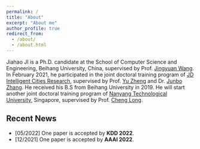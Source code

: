 ```yaml
---
permalink: /
title: "About"
excerpt: "About me"
author_profile: true
redirect_from: 
  - /about/
  - /about.html
---
```


Jiahao JI is a Ph.D. candidate at the School of Computer Science and Engineering, Beihang University, China, supervised by Prof. [Jingyuan Wang](https://www.bigscity.com/). In February 2021, he participated in the joint doctoral training program of [JD Intelligent Cities Research](https://icity.jd.com/research/home), supervised by Prof. [Yu Zheng](http://urban-computing.com/yuzheng) and Dr. [Junbo Zhang](https://zhangjunbo.org/). He received his B.S from Beihang University in 2019. He will start another joint doctoral training program of [Nanyang Technological University](https://www.ntu.edu.sg), Singapore, supervised by Prof. [Cheng Long](https://personal.ntu.edu.sg/c.long/index.html).

<!-- His research interests include **spatio-temporal data mining**, **interpretable machine learning** and **urban computing**. In particular, he has passion in designing (1) interpretable and robust algorithms for mining spatio-temporal data and graph data and (2) models for learning from these data types for various applications such as transportation, hazardous chemicals, epidemic, etc. -->

<!-- Jiahao JI is currently seeking for job opportunities in both academia and industry. If you are interested in my research or hiring me, please feel free to <u><a href="/contact.html">contact me</a></u>. -->

<!-- ## Research interests

* Spatio-temporal data mining: forecasting, simulation, AI for social good (*e.g.*, transportation, hazardous chemicals, epidemic)
* Interpretable machine learning:  -->


## Recent News

<!-- * [09/2022] Serve as a PC for **WSDM 2022**. -->
* [05/2022] One paper is accepted by **KDD 2022**.
* [12/2021] One paper is accepted by **AAAI 2022**.

<!-- ## Featured Publication [<u><a href="/contact.html">See more</a></u>]

* [**ICDM'20**] Interpretable Spatiotemporal Deep Learning Model for Traffic Flow Prediction Based on Potential Energy Fields (Acceptance Ratio=9.9%, CCF B)\
**J. Ji**, J. Wang, Z. Jiang, J. Ma, H. Zhang\
IEEE International Conference on Data Mining\
[[pdf]()][[bib]()] -->

<!-- ## Collaborators

I am really honored to work with my best friends (in alphabetical order):
* [Chao Huang](https://sites.google.com/view/chaoh), University of Hong Kong
*  -->
